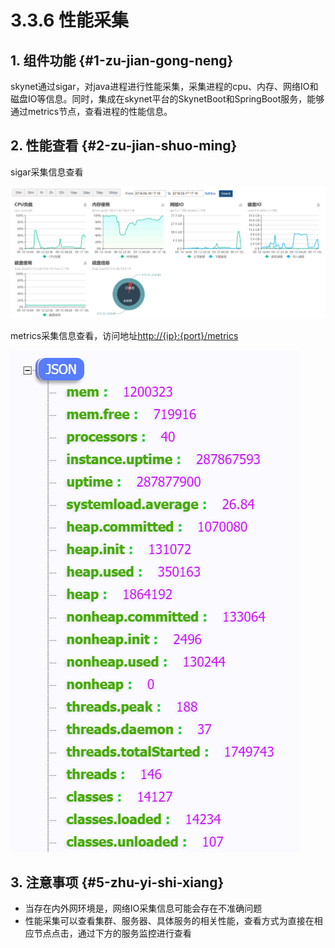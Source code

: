# 3.3.6 性能采集

## 1. 组件功能 {#1-zu-jian-gong-neng}

skynet通过sigar，对java进程进行性能采集，采集进程的cpu、内存、网络IO和磁盘IO等信息。同时，集成在skynet平台的SkynetBoot和SpringBoot服务，能够通过metrics节点，查看进程的性能信息。

## 2. 性能查看 {#2-zu-jian-shuo-ming}

sigar采集信息查看

![](../../.gitbook/assets/image%20%2842%29.png)

metrics采集信息查看，访问地址[http://{ip}:{port}/metrics](http://172.31.234.40:4599/metrics)

![](../../.gitbook/assets/image%20%2838%29.png)

## 3. 注意事项 {#5-zhu-yi-shi-xiang}

* 当存在内外网环境是，网络IO采集信息可能会存在不准确问题
* 性能采集可以查看集群、服务器、具体服务的相关性能，查看方式为直接在相应节点点击，通过下方的服务监控进行查看

